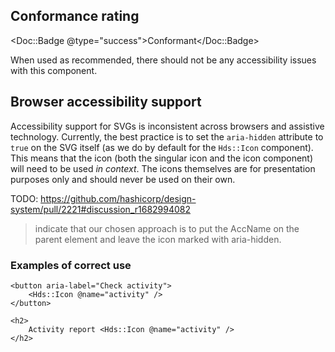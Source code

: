 ## Conformance rating

<Doc::Badge @type="success">Conformant</Doc::Badge>

When used as recommended, there should not be any accessibility issues with this component.

## Browser accessibility support

Accessibility support for SVGs is inconsistent across browsers and assistive technology. Currently, the best practice is to set the `aria-hidden` attribute to `true` on the SVG itself (as we do by default for the `Hds::Icon` component). This means that the icon (both the singular icon and the icon component) will need to be used _in context_. The icons themselves are for presentation purposes only and should never be used on their own.

TODO: <https://github.com/hashicorp/design-system/pull/2221#discussion_r1682994082>
> indicate that our chosen approach is to put the AccName on the parent element and leave the icon marked with aria-hidden.

### Examples of correct use

```markup
<button aria-label="Check activity">
    <Hds::Icon @name="activity" />
</button>
```

```markup
<h2>
    Activity report <Hds::Icon @name="activity" />
</h2>
```
